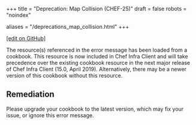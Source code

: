 +++
title = "Deprecation: Map Collision (CHEF-25)"
draft = false
robots = "noindex"

aliases = "/deprecations_map_collision.html"
+++

[\[edit on GitHub\]](https://github.com/chef/chef-web-docs/blob/master/content/deprecations_map_collision.md)

The resource(s) referenced in the error message has been loaded from a
cookbook. This resource is now included in Chef Infra Client and will
take precedence over the existing cookbook resource in the next major
release of Chef Infra Client (15.0, April 2019). Alternatively, there
may be a newer version of this cookbook without this resource.

## Remediation

Please upgrade your cookbook to the latest version, which may fix your
issue, or ignore this error message.
